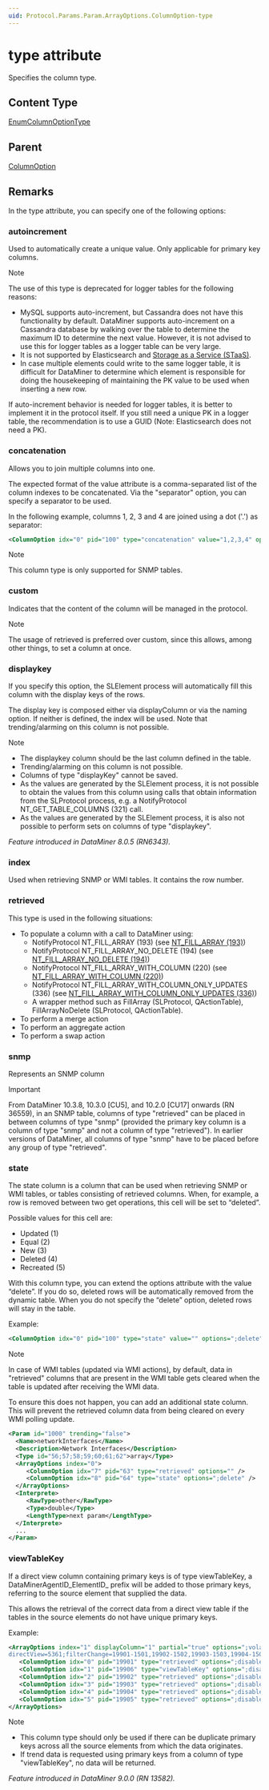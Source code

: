 ```yaml
---
uid: Protocol.Params.Param.ArrayOptions.ColumnOption-type
---
```


# type attribute

Specifies the column type.

## Content Type

[EnumColumnOptionType](xref:Protocol-EnumColumnOptionType)

## Parent

[ColumnOption](xref:Protocol.Params.Param.ArrayOptions.ColumnOption)

## Remarks

In the type attribute, you can specify one of the following options:

### autoincrement

Used to automatically create a unique value. Only applicable for primary key columns.

> [!NOTE]
> The use of this type is deprecated for logger tables for the following reasons:
>
> - MySQL supports auto-increment, but Cassandra does not have this functionality by default. DataMiner supports auto-increment on a Cassandra database by walking over the table to determine the maximum ID to determine the next value. However, it is not advised to use this for logger tables as a logger table can be very large.
> - It is not supported by Elasticsearch and [Storage as a Service (STaaS)](xref:STaaS).
> - In case multiple elements could write to the same logger table, it is difficult for DataMiner to determine which element is responsible for doing the housekeeping of maintaining the PK value to be used when inserting a new row.
>
> If auto-increment behavior is needed for logger tables, it is better to implement it in the protocol itself. If you still need a unique PK in a logger table, the recommendation is to use a GUID (Note: Elasticsearch does not need a PK).

### concatenation

Allows you to join multiple columns into one.

The expected format of the value attribute is a comma-separated list of the column indexes to be concatenated. Via the "separator" option, you can specify a separator to be used.

In the following example, columns 1, 2, 3 and 4 are joined using a dot ('.') as separator:

```xml
<ColumnOption idx="0" pid="100" type="concatenation" value="1,2,3,4" options=";separator=."/>
```

> [!NOTE]
> This column type is only supported for SNMP tables.

### custom

Indicates that the content of the column will be managed in the protocol.

> [!NOTE]
> The usage of retrieved is preferred over custom, since this allows, among other things, to set a column at once.

### displaykey

If you specify this option, the SLElement process will automatically fill this column with the display keys of the rows.

The display key is composed either via displayColumn or via the naming option. If neither is defined, the index will be used. Note that trending/alarming on this column is not possible.

> [!NOTE]
>
> - The displaykey column should be the last column defined in the table.
> - Trending/alarming on this column is not possible.
> - Columns of type "displayKey" cannot be saved.
> - As the values are generated by the SLElement process, it is not possible to obtain the values from this column using calls that obtain information from the SLProtocol process, e.g. a NotifyProtocol NT_GET_TABLE_COLUMNS (321) call.
> - As the values are generated by the SLElement process, it is also not possible to perform sets on columns of type "displaykey".

*Feature introduced in DataMiner 8.0.5 (RN6343).*

### index

Used when retrieving SNMP or WMI tables. It contains the row number.

### retrieved

This type is used in the following situations:

- To populate a column with a call to DataMiner using:
  - NotifyProtocol NT_FILL_ARRAY (193) (see [NT_FILL_ARRAY (193)](xref:NT_FILL_ARRAY))
  - NotifyProtocol NT_FILL_ARRAY_NO_DELETE (194) (see [NT_FILL_ARRAY_NO_DELETE (194)](xref:NT_FILL_ARRAY_NO_DELETE))
  - NotifyProtocol NT_FILL_ARRAY_WITH_COLUMN (220) (see [NT_FILL_ARRAY_WITH_COLUMN (220)](xref:NT_FILL_ARRAY_WITH_COLUMN))
  - NotifyProtocol NT_FILL_ARRAY_WITH_COLUMN_ONLY_UPDATES (336) (see [NT_FILL_ARRAY_WITH_COLUMN_ONLY_UPDATES (336)](xref:NT_FILL_ARRAY_WITH_COLUMN_ONLY_UPDATES))
  - A wrapper method such as FillArray (SLProtocol, QActionTable), FillArrayNoDelete (SLProtocol, QActionTable).
- To perform a merge action
- To perform an aggregate action
- To perform a swap action

### snmp

Represents an SNMP column

> [!IMPORTANT]
> From DataMiner 10.3.8, 10.3.0 [CU5], and 10.2.0 [CU17] onwards (RN 36559), in an SNMP table, columns of type "retrieved" can be placed in between columns of type "snmp" (provided the primary key column is a column of type "snmp" and not a column of type "retrieved"). In earlier versions of DataMiner, all columns of type "snmp" have to be placed before any group of type "retrieved".

### state

The state column is a column that can be used when retrieving SNMP or WMI tables, or tables consisting of retrieved columns. When, for example, a row is removed between two get operations, this cell will be set to “deleted”.

Possible values for this cell are:

- Updated (1)
- Equal (2)
- New (3)
- Deleted (4)
- Recreated (5)

With this column type, you can extend the options attribute with the value “delete”. If you do so, deleted rows will be automatically removed from the dynamic table. When you do not specify the “delete” option, deleted rows will stay in the table.

Example:

```xml
<ColumnOption idx="0" pid="100" type="state" value="" options=";delete"/>
```

> [!NOTE]
> In case of WMI tables (updated via WMI actions), by default, data in "retrieved" columns that are present in the WMI table gets cleared when the table is updated after receiving the WMI data.
>
> To ensure this does not happen, you can add an additional state column. This will prevent the retrieved column data from being cleared on every WMI polling update.
>
>   ```xml
>   <Param id="1000" trending="false">
>     <Name>networkInterfaces</Name>
>     <Description>Network Interfaces</Description>
>     <Type id="56;57;58;59;60;61;62">array</Type>
>     <ArrayOptions index="0">
>        <ColumnOption idx="7" pid="63" type="retrieved" options="" />
>        <ColumnOption idx="8" pid="64" type="state" options=";delete" />
>     </ArrayOptions>
>     <Interprete>
>        <RawType>other</RawType>
>        <Type>double</Type>
>        <LengthType>next param</LengthType>
>     </Interprete>
>     ...
> </Param>
>   ```

### viewTableKey

If a direct view column containing primary keys is of type viewTableKey, a DataMinerAgentID_ElementID_ prefix will be added to those primary keys, referring to the source element that supplied the data.

This allows the retrieval of the correct data from a direct view table if the tables in the source elements do not have unique primary keys.

Example:

```xml
<ArrayOptions index="1" displayColumn="1" partial="true" options=";volatile;view=1500,remoteId;
directView=5361;filterChange=19901-1501,19902-1502,19903-1503,19904-1504,19905-1505">
   <ColumnOption idx="0" pid="19901" type="retrieved" options=";disableHeaderSum;disableHistogram;disableHeatmap"/>
   <ColumnOption idx="1" pid="19906" type="viewTableKey" options=";disableHeaderSum;disableHistogram;disableHeatmap"/>
   <ColumnOption idx="2" pid="19902" type="retrieved" options=";disableHeaderSum;disableHistogram;disableHeatmap"/>
   <ColumnOption idx="3" pid="19903" type="retrieved" options=";disableHeaderSum;disableHistogram;disableHeatmap"/>
   <ColumnOption idx="4" pid="19904" type="retrieved" options=";disableHeaderSum;disableHistogram;disableHeatmap"/>
   <ColumnOption idx="5" pid="19905" type="retrieved" options=";disableHeaderSum;disableHistogram;disableHeatmap"/>
</ArrayOptions>
```

> [!NOTE]
>
> - This column type should only be used if there can be duplicate primary keys across all the source elements from which the data originates.
> - If trend data is requested using primary keys from a column of type "viewTableKey", no data will be returned.

*Feature introduced in DataMiner 9.0.0 (RN 13582).*
